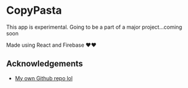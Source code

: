 
# CopyPasta

This app is experimental.
Going to be a part of a major project...coming soon

Made using React and Firebase ❤️❤️
## Acknowledgements

 - [My own Github repo lol](https://github.com/radagon12/chat-app)

